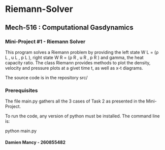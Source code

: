 # Riemann-Solver
## Mech-516 : Computational Gasdynamics
### Mini-Project #1 - Riemann Solver


This program solves a Riemann problem by providing the left state W L = (ρ L , u L , p L ), right state W R = (ρ R , u R , p R ) and gamma, the heat capacity ratio.
The class Riemann provides methods to plot the density, velocity and pressure plots at a givet time t, as well as x-t diagrams.

The source code is in the repository src/

### Prerequisites
The file main.py gathers all the 3 cases of Task 2 as presented in the Mini-Project.

To run the code, any version of python must be installed.
The command line is:

python main.py

#### Damien Mancy - 260855482
